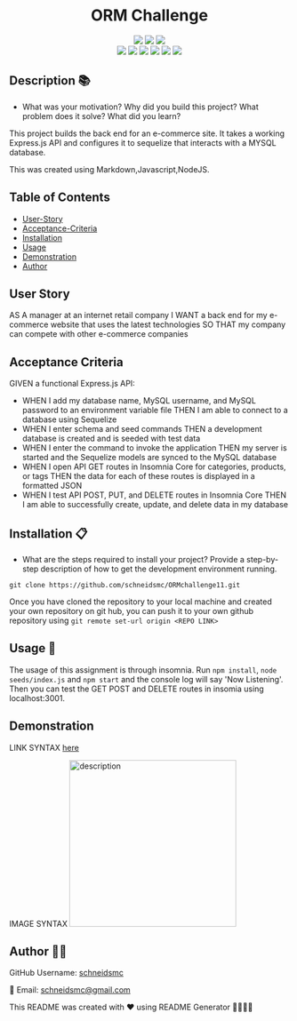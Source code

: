 <h1 align="center">ORM Challenge </h1>

<div style= "text-align: center">

  <img src="https://img.shields.io/github/repo-size/schneidsmc/ORMchallenge11" />
  <img src="https://img.shields.io/github/languages/top/schneidsmc/ORMchallenge11" />
  <img src="https://img.shields.io/github/last-commit/schneidsmc/ORMchallenge11" />
<br />

  <img src="https://img.shields.io/badge/Javascript-yellow" />
  <img src="https://img.shields.io/badge/jQuery-Express"  />
  <img src="https://img.shields.io/badge/-node.js-green" />
  <img src="https://img.shields.io/badge/-inquirer-red" >
  <img src="https://img.shields.io/badge/-dotenv-lightgrey" />
  <img src="https://img.shields.io/badge/-mySQL2-pink" />
</div>

## Description 📚

- What was your motivation? Why did you build this project? What problem does it solve? What did you learn?

This project builds the back end for an e-commerce site. It takes a working Express.js API and configures it to sequelize that interacts with a MYSQL database.

This was created using Markdown,Javascript,NodeJS.

## Table of Contents

- [User-Story](#user-story)
- [Acceptance-Criteria](#acceptance-criteria)
- [Installation](#installation-📋)
- [Usage](#usage-🏁)
- [Demonstration](#demonstration)
- [Author](#author-👋🏽)

## User Story

AS A manager at an internet retail company
I WANT a back end for my e-commerce website that uses the latest technologies SO THAT my company can compete with other e-commerce companies

## Acceptance Criteria

GIVEN a functional Express.js API:

- WHEN I add my database name, MySQL username, and MySQL password to an environment variable file THEN I am able to connect to a database using Sequelize
- WHEN I enter schema and seed commands THEN a development database is created and is seeded with test data
- WHEN I enter the command to invoke the application THEN my server is started and the Sequelize models are synced to the MySQL database
- WHEN I open API GET routes in Insomnia Core for categories, products, or tags THEN the data for each of these routes is displayed in a formatted JSON
- WHEN I test API POST, PUT, and DELETE routes in Insomnia Core THEN I am able to successfully create, update, and delete data in my database

## Installation 📋

- What are the steps required to install your project? Provide a step-by-step description of how to get the development environment running.

`git clone https://github.com/schneidsmc/ORMchallenge11.git`

Once you have cloned the repository to your local machine and created your own repository on git hub, you can push it to your own github repository using `git remote set-url origin <REPO LINK>`

## Usage 🏁

The usage of this assignment is through insomnia. Run `npm install`, `node seeds/index.js` and `npm start` and the console log will say 'Now Listening'. Then you can test the GET POST and DELETE routes in insomia using localhost:3001.

## Demonstration

LINK SYNTAX
[here]()

IMAGE SYNTAX
<img src="" alt="description" width="300" height="auto">

## Author 👋🏽

GitHub Username: [schneidsmc](https://github.com/schneidsmc)

📧 Email: schneidsmc@gmail.com

This README was created with ❤️ using README Generator 👏🏽👏🏽
